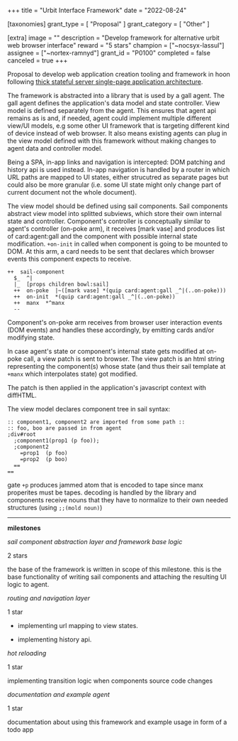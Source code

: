 +++
title = "Urbit Interface Framework" 
date = "2022-08-24"

[taxonomies]
grant_type = [ "Proposal" ]
grant_category = [ "Other" ]

[extra]
image = ""
description = "Develop framework for alternative urbit web browser interface"
reward = "5 stars"
champion = ["~nocsyx-lassul"]
assignee = ["~nortex-ramnyd"]
grant_id = "P0100"
completed = false
canceled = true
+++

Proposal to develop web application creation tooling and framework in hoon following [thick stateful server single-page application architecture](https://en.wikipedia.org/wiki/Single-page_application#Thick_stateful_server_architecture).

The framework is abstracted into a library that is used by a gall agent. The gall agent defines the application's data model and state controller. View model is defined separately from the agent. This ensures that agent api remains as is and, if needed, agent could implement multiple different view/UI models, e.g some other UI framework that is targeting different kind of device instead of web browser. It also means existing agents can plug in the view model defined with this framework without making changes to agent data and controller model.

Being a SPA, in-app links and navigation is intercepted: DOM patching and history api is used instead. In-app navigation is handled by a router in which URL paths are mapped to UI states, either strucutred as separate pages but could also be more granular (i.e. some UI state might only change part of current document not the whole document).

The view model should be defined using sail components. Sail components abstract view model into splitted subviews, which store their own internal state and controller. Component's controller is conceptually similar to agent's controller (on-poke arm), it receives  [mark vase] and produces list of card:agent:gall and the component with possible internal state modification. `+on-init` in called when component is going to be mounted to DOM. At this arm, a card needs to be sent that declares which browser events this component expects to receive.

```
++  sail-component
  $_  ^|
  |_  [props children bowl:sail]
  ++  on-poke  |~([mark vase] *(quip card:agent:gall _^|(..on-poke)))
  ++  on-init  *(quip card:agent:gall _^|(..on-poke))
  ++  manx  *^manx
  --
```

Component's on-poke arm receives from browser user interaction events (DOM events) and handles these accordingly, by emitting cards and/or modifying state.

In case agent's state or component's internal state gets modified at on-poke call, a view patch is sent to browser. The view patch is an html string representing the component(s) whose state (and thus their sail template at `+manx` which interpolates state) got modified.

The patch is then applied in the application's javascript context with diffHTML.

The view model declares component tree in sail syntax:

```
:: component1, component2 are imported from some path :: 
:: foo, boo are passed in from agent
;div#root
  ;component1(prop1 (p foo));
  ;component2
    =prop1  (p foo)
    =prop2  (p boo)
  ==
==
```

gate `+p` produces jammed atom that is encoded to tape since manx properites must be tapes. decoding is handled by the library and components receive nouns that they have to normalize to their own needed structures (using `;;(mold noun)`)

---

**milestones**

_sail component abstraction layer and framework base logic_

2 stars

the base of the framework is written in scope of this milestone. this is the base functionality of writing sail components and attaching the resulting UI logic to agent.

_routing and navigation layer_

1 star

- implementing url mapping to view states.

- implementing history api.

_hot reloading_

1 star

implementing transition logic when components source code changes

_documentation and example agent_

1 star

documentation about using this framework and example usage in form of a todo app
